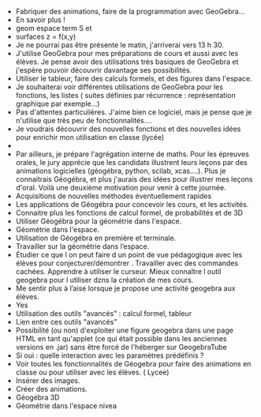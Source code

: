 - Fabriquer des animations, faire de la programmation avec GeoGebra...
- En savoir plus !
- geom espace term S et 
 - surfaces z = f(x,y)
- Je ne pourrai pas être présente le matin, j'arriverai vers 13 h 30.
- J'utilise GeoGebra pour mes préparations de cours et aussi avec les élèves. Je pense avoir des utilisations très basiques de GeoGebra et j'espère pouvoir découvrir davantage ses possibilités.
- Utiliser le tableur, faire des  calculs formels, et des figures dans l'espace.
- Je souhaiterai voir différentes utilisations de GeoGebra pour les fonctions, les listes ( suites définies par récurrence : représentation graphique par exemple...)
- Pas d'attentes particulières. J'aime bien ce logiciel, mais je pense que je n'utilise que très peu de fonctionnalités....
 - Je voudrais découvrir des nouvelles fonctions et des nouvelles idées pour enrichir mon utilisation en classe (lycée)
 - 
 - Par ailleurs, je prépare l'agrégation interne de maths. Pour les épreuves orales, le jury apprécie que les candidats illustrent leurs leçons par des animations logicielles (géogébra, python, scilab, xcas....). Plus je connaitrais Géogébra, et plus j'aurais des idées pour illustrer mes leçons d'oral. Voilà une deuxième motivation pour venir à cette journée.
- Acquisitions de nouvelles méthodes éventuellement rapides
- Les applications de Géogébra pour concevoir les cours, et les activités.
- Connaitre plus les fonctions de calcul formel, de probabilités et de 3D
- Utiliser Géogébra pour la géométrie dans l'espace.
- Géométrie dans l'espace.
- Utilisation de Géogébra en première et terminale.
- Travailler sur la géométrie dans l’espace.
- Étudier ce que l on peut faire d un point de vue pédagogique avec les élèves pour conjecturer/démontrer . Travailler avec des commandes cachées.  Apprendre à utiliser le curseur. Mieux connaître l outil geogebra pour l utiliser dzns la création de mes cours.
- Me sentir plus à l’aise lorsque je propose une activité geogebra aux élèves.
- Yes
- Utilisation des outils "avancés" : calcul formel, tableur 
 - Lien entre ces outils "avancés"
 - Possibilité (ou non) d'exploiter une figure geogebra dans une page HTML en tant qu'applet (ce qui était possible dans les anciennes versions en .jar) sans être forcé de l'héberger sur GeogebraTube
 - Si oui : quelle interaction avec les paramètres prédéfinis ?
- Voir toutes les fonctionnalités de Géogebra pour faire des animations en classe ou pour utiliser avec les élèves. ( Lycee)
- Insérer des images.
 - Créer des animations.
 - Géogébra 3D
- Géométrie dans l'espace nivea
